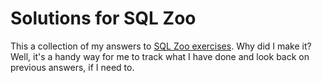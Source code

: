 # Solutions for SQL Zoo

This a collection of my answers to [SQL Zoo exercises](https://sqlzoo.net/wiki/SQL_Tutorial). 
Why did I make it? Well, it's a handy way for me to track what I have done and look back on previous answers, if I need to. 

